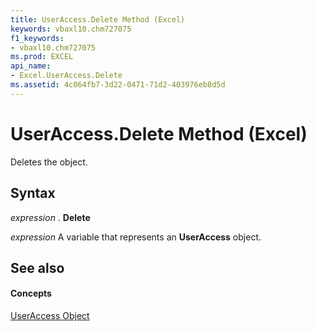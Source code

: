 ```yaml
---
title: UserAccess.Delete Method (Excel)
keywords: vbaxl10.chm727075
f1_keywords:
- vbaxl10.chm727075
ms.prod: EXCEL
api_name:
- Excel.UserAccess.Delete
ms.assetid: 4c064fb7-3d22-0471-71d2-403976eb8d5d
---
```



# UserAccess.Delete Method (Excel)

Deletes the object.


## Syntax

 _expression_ . **Delete**

 _expression_ A variable that represents an **UserAccess** object.


## See also


#### Concepts


[UserAccess Object](useraccess-object-excel.md)

